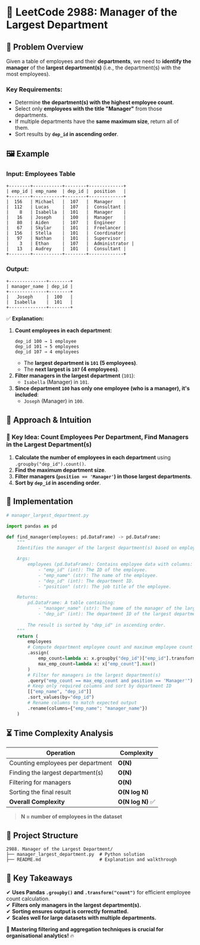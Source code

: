 # 🏢 **LeetCode 2988: Manager of the Largest Department**  

## 📌 **Problem Overview**  
Given a table of employees and their **departments**, we need to **identify the manager** of the **largest department(s)** (i.e., the department(s) with the most employees).  

### **Key Requirements:**  
- Determine **the department(s) with the highest employee count**.  
- Select only **employees with the title "Manager"** from those departments.  
- If multiple departments have the **same maximum size**, return all of them.  
- Sort results by **`dep_id` in ascending order**.

## 🖼 **Example**  
### **Input: Employees Table**
```
+--------+-----------+--------+-------------+
| emp_id | emp_name  | dep_id |  position   |
+--------+-----------+--------+-------------+
|  156   | Michael   |  107   |  Manager    |
|  112   | Lucas     |  107   |  Consultant |
|    8   | Isabella  |  101   |  Manager    |
|   16   | Joseph    |  100   |  Manager    |
|   80   | Aiden     |  107   |  Engineer   |
|   67   | Skylar    |  101   |  Freelancer |
|  156   | Stella    |  101   |  Coordinator|
|   97   | Nathan    |  101   |  Supervisor |
|    3   | Ethan     |  107   |  Administrator |
|   13   | Audrey    |  101   |  Consultant |
+--------+-----------+--------+-------------+
```

### **Output:**
```
+--------------+--------+
| manager_name | dep_id |
+--------------+--------+
|   Joseph     |  100   |
|  Isabella    |  101   |
+--------------+--------+
```

✅ **Explanation:**  
1. **Count employees in each department**:  
   ```
   dep_id 100 → 1 employee  
   dep_id 101 → 5 employees  
   dep_id 107 → 4 employees  
   ```
   - The **largest department is `101` (5 employees)**.
   - The **next largest is `107` (4 employees)**.
2. **Filter managers in the largest department** (`101`):  
   - `Isabella` (Manager) in `101`.
3. **Since department `100` has only one employee (who is a manager), it's included**:  
   - `Joseph` (Manager) in `100`.

## 🚀 **Approach & Intuition**  

### 🔹 **Key Idea: Count Employees Per Department, Find Managers in the Largest Department(s)**
1. **Calculate the number of employees in each department** using `.groupby("dep_id").count()`.  
2. **Find the maximum department size**.  
3. **Filter managers (`position == 'Manager'`) in those largest departments**.  
4. **Sort by `dep_id` in ascending order**.

## 📝 **Implementation**  

```python
# manager_largest_department.py

import pandas as pd

def find_manager(employees: pd.DataFrame) -> pd.DataFrame:
    """
    Identifies the manager of the largest department(s) based on employee count.

    Args:
        employees (pd.DataFrame): Contains employee data with columns:
            - "emp_id" (int): The ID of the employee.
            - "emp_name" (str): The name of the employee.
            - "dep_id" (int): The department ID.
            - "position" (str): The job title of the employee.

    Returns:
        pd.DataFrame: A table containing:
            - "manager_name" (str): The name of the manager of the largest department(s).
            - "dep_id" (int): The department ID of the largest department(s).
        
        The result is sorted by "dep_id" in ascending order.
    """
    return (
        employees
        # Compute department employee count and maximum employee count
        .assign(
            emp_count=lambda x: x.groupby("dep_id")["emp_id"].transform("count"),
            max_emp_count=lambda x: x["emp_count"].max()
        )
        # Filter for managers in the largest department(s)
        .query("emp_count == max_emp_count and position == 'Manager'")
        # Keep only required columns and sort by department ID
        [["emp_name", "dep_id"]]
        .sort_values(by="dep_id")
        # Rename columns to match expected output
        .rename(columns={"emp_name": "manager_name"})
    )
```

## ⏳ **Time Complexity Analysis**  

| Operation                             | Complexity |
|---------------------------------------|------------|
| Counting employees per department     | **O(N)** |
| Finding the largest department(s)     | **O(N)** |
| Filtering for managers                | **O(N)** |
| Sorting the final result              | **O(N log N)** |
| **Overall Complexity**                 | **O(N log N)** ✅ |

> **N = number of employees in the dataset**  

## 📂 **Project Structure**  

```
2988. Manager of the Largest Department/
├── manager_largest_department.py  # Python solution
├── README.md                      # Explanation and walkthrough
```

## 🎯 **Key Takeaways**  
✔ **Uses Pandas `.groupby()` and `.transform("count")`** for efficient employee count calculation.  
✔ **Filters only managers in the largest department(s).**  
✔ **Sorting ensures output is correctly formatted.**  
✔ **Scales well for large datasets with multiple departments.**  

🚀 **Mastering filtering and aggregation techniques is crucial for organisational analytics!** 🔥